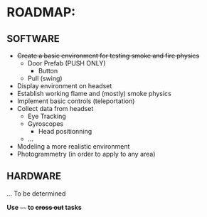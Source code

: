 # ROADMAP:
## SOFTWARE
-   ~~Create a basic environment for testing smoke and fire physics~~
    -   Door Prefab (PUSH ONLY)
        -   Button
    -   Pull (swing)
-   Display environment on headset
-   Establish working flame and (mostly) smoke physics
-   Implement basic controls (teleportation)
-   Collect data from headset
    -   Eye Tracking
    -   Gyroscopes
        -   Head positionning
    -   ...
-   Modeling a more realistic environment
-   Photogrammetry (in order to apply to any area)

## HARDWARE
... To be determined

**Use ``~~`` to ~~cross out~~ tasks**